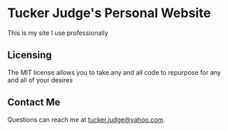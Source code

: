 # Tucker Judge's Personal Website
This is my site I use professionally
## Licensing
The MIT license allows you to take any and all code to repurpose for any and all of your desires
## Contact Me
Questions can reach me at tucker.judge@yahoo.com.
